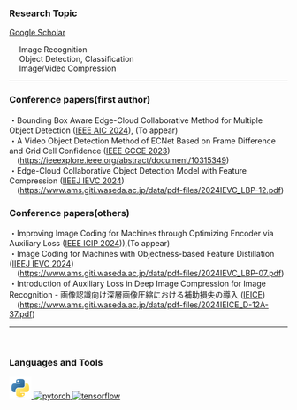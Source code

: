 
### Research Topic
[Google Scholar](https://scholar.google.co.jp/citations?user=Qs5XyiYAAAAJ)<br> 

&emsp; Image Recognition<br>
&emsp; Object Detection, Classification<br>
&emsp; Image/Video Compression<br>

---
### Conference papers(first author)
・Bounding Box Aware Edge-Cloud Collaborative Method for Multiple Object Detection
([IEEE AIC 2024](https://scrs.in/conference/aic2024)), (To appear) <br>
・A Video Object Detection Method of ECNet Based on Frame Difference and Grid Cell Confidence
([IEEE GCCE 2023](https://www.ieee-gcce.org/2023/index.html))<br>
&emsp;(https://ieeexplore.ieee.org/abstract/document/10315349)
<br>
・Edge-Cloud Collaborative Object Detection Model with Feature Compression 
([IIEEJ IEVC 2024](https://www.iieej.org/en/ievc2024/))<br>
&emsp;(https://www.ams.giti.waseda.ac.jp/data/pdf-files/2024IEVC_LBP-12.pdf)
<br>

### Conference papers(others)
・Improving Image Coding for Machines through Optimizing Encoder via Auxiliary Loss 
([IEEE ICIP 2024](https://2024.ieeeicip.org))),(To appear)<br>
・Image Coding for Machines with Objectness-based Feature Distillation 
([IIEEJ IEVC 2024](https://www.iieej.org/en/ievc2024/))<br>
&emsp;(https://www.ams.giti.waseda.ac.jp/data/pdf-files/2024IEVC_LBP-07.pdf)
<br>
・Introduction of Auxiliary Loss in Deep Image Compression for Image Recognition - 画像認識向け深層画像圧縮における補助損失の導入
([IEICE](https://www.ieice.org/jpn_r/activities/taikai/general/2024/en/))<br>
&emsp;(https://www.ams.giti.waseda.ac.jp/data/pdf-files/2024IEICE_D-12A-37.pdf)

---
<br>

### Languages and Tools
<p align="left"> <a href="https://www.python.org" target="_blank" rel="noreferrer"> <img src="https://raw.githubusercontent.com/devicons/devicon/master/icons/python/python-original.svg" alt="python" width="40" height="40"/> </a> <a href="https://pytorch.org/" target="_blank" rel="noreferrer"> <img src="https://www.vectorlogo.zone/logos/pytorch/pytorch-icon.svg" alt="pytorch" width="40" height="40"/> </a> <a href="https://www.tensorflow.org" target="_blank" rel="noreferrer"> <img src="https://www.vectorlogo.zone/logos/tensorflow/tensorflow-icon.svg" alt="tensorflow" width="40" height="40"/> </a> </p>

### 
